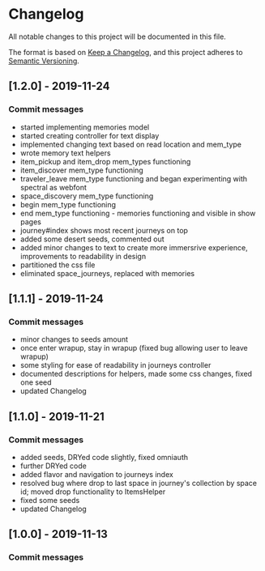 # Changelog
All notable changes to this project will be documented in this file.

The format is based on [Keep a Changelog](https://keepachangelog.com/en/1.0.0/),
and this project adheres to [Semantic Versioning](https://semver.org/spec/v2.0.0.html).

## [1.2.0] - 2019-11-24
### Commit messages
- started implementing memories model
- started creating controller for text display
- implemented changing text based on read location and mem_type
- wrote memory text helpers
- item_pickup and item_drop mem_types functioning
- item_discover mem_type functioning
- traveler_leave mem_type functioning and began experimenting with spectral as webfont
- space_discovery mem_type functioning
- begin mem_type functioning
- end mem_type functioning - memories functioning and visible in show pages
- journey#index shows most recent journeys on top
- added some desert seeds, commented out
- added minor changes to text to create more immersrive experience, improvements to readability in design
- partitioned the css file
- eliminated space_journeys, replaced with memories


## [1.1.1] - 2019-11-24
### Commit messages
- minor changes to seeds amount
- once enter wrapup, stay in wrapup (fixed bug allowing user to leave wrapup)
- some styling for ease of readability in journeys controller
- documented descriptions for helpers, made some css changes, fixed one seed
- updated Changelog

## [1.1.0] - 2019-11-21
### Commit messages
- added seeds, DRYed code slightly, fixed omniauth
- further DRYed code
- added flavor and navigation to journeys index
- resolved bug where drop to last space in journey's collection by space id; moved drop functionality to ItemsHelper
- fixed some seeds
- updated Changelog


## [1.0.0] - 2019-11-13
### Commit messages
